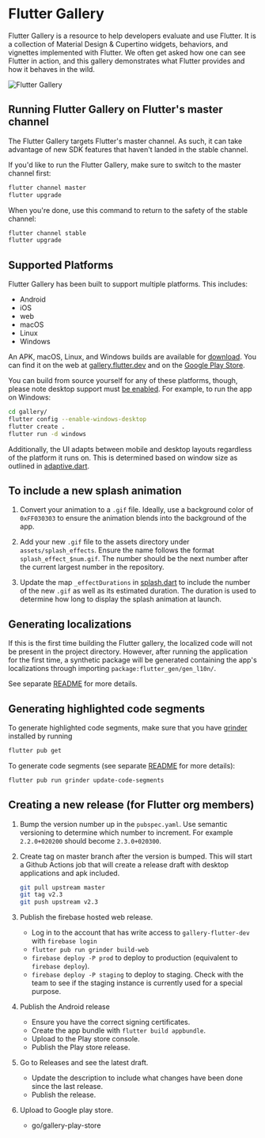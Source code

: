 # Flutter Gallery

Flutter Gallery is a resource to help developers evaluate and use Flutter.
It is a collection of Material Design & Cupertino widgets, behaviors, and vignettes
implemented with Flutter. We often get asked how one can see Flutter in action,
and this gallery demonstrates what Flutter provides and how it behaves in the
wild.

![Flutter Gallery](https://user-images.githubusercontent.com/6655696/73928238-0d7fcc80-48d3-11ea-8a7e-ea7dc5d6e713.png)

## Running Flutter Gallery on Flutter's master channel

The Flutter Gallery targets Flutter's master channel. As such, it can take advantage
of new SDK features that haven't landed in the stable channel.

If you'd like to run the Flutter Gallery, make sure to switch to the master channel
first:

```bash
flutter channel master
flutter upgrade
```

When you're done, use this command to return to the safety of the stable
channel:

```bash
flutter channel stable
flutter upgrade
```

## Supported Platforms

Flutter Gallery has been built to support multiple platforms.
This includes:

- Android
- iOS
- web
- macOS
- Linux
- Windows

An APK, macOS, Linux, and Windows builds are available for [download](https://github.com/flutter/gallery/releases). You can find it on the web at [gallery.flutter.dev](https://gallery.flutter.dev/) and on the [Google Play Store](https://play.google.com/store/apps/details?id=io.flutter.demo.gallery).

You can build from source yourself for any of these platforms, though, please note desktop support must [be enabled](
https://github.com/flutter/flutter/wiki/Desktop-shells#tooling). For
example, to run the app on Windows:

```bash
cd gallery/
flutter config --enable-windows-desktop
flutter create .
flutter run -d windows
```

Additionally, the UI adapts between mobile and desktop layouts regardless of the
platform it runs on. This is determined based on window size as outlined in
[adaptive.dart](lib/layout/adaptive.dart).

## To include a new splash animation

1. Convert your animation to a `.gif` file.
   Ideally, use a background color of `0xFF030303` to ensure the animation
   blends into the background of the app.

2. Add your new `.gif` file to the assets directory under
   `assets/splash_effects`. Ensure the name follows the format
   `splash_effect_$num.gif`. The number should be the next number after the
   current largest number in the repository.

3. Update the map `_effectDurations` in
   [splash.dart](lib/pages/splash.dart) to include the number of the
   new `.gif` as well as its estimated duration. The duration is used to
   determine how long to display the splash animation at launch.

## Generating localizations

If this is the first time building the Flutter gallery, the localized
code will not be present in the project directory. However, after running
the application for the first time, a synthetic package will be generated
containing the app's localizations through importing
`package:flutter_gen/gen_l10n/`.

See separate [README](lib/l10n/README.md) for more details.

## Generating highlighted code segments

To generate highlighted code segments, make sure that you
have [grinder](https://pub.dev/packages/grinder) installed by running
```bash
flutter pub get
```

To generate code segments (see separate [README](tool/codeviewer_cli/README.md) for
more details):
```bash
flutter pub run grinder update-code-segments
```

## Creating a new release (for Flutter org members)

1. Bump the version number up in the `pubspec.yaml`. Use semantic versioning to determine
   which number to increment. For example `2.2.0+020200` should become `2.3.0+020300`.

2. Create tag on master branch after the version is bumped. This will start a
   Github Actions job that will create a release draft with desktop applications
   and apk included.
   ```bash
   git pull upstream master
   git tag v2.3
   git push upstream v2.3
   ```

3. Publish the firebase hosted web release.
    * Log in to the account that has write access to `gallery-flutter-dev` with `firebase login`
    * `flutter pub run grinder build-web`
    * `firebase deploy -P prod` to deploy to production (equivalent to `firebase deploy`).
    * `firebase deploy -P staging` to deploy to staging. Check with the team to see if the staging
       instance is currently used for a special purpose.

4. Publish the Android release
    * Ensure you have the correct signing certificates.
    * Create the app bundle with `flutter build appbundle`.
    * Upload to the Play store console.
    * Publish the Play store release.

5. Go to Releases and see the latest draft.
    * Update the description to include what changes have been done since the
    last release.
    * Publish the release.

6. Upload to Google play store.
    * go/gallery-play-store
